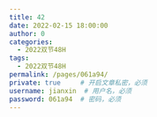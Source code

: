 ```yaml
---
title: 42
date: 2022-02-15 18:00:00
author: 0
categories: 
  - 2022双节48H
tags: 
  - 2022双节48H
permalink: /pages/061a94/
private: true     # 开启文章私密，必须
username: jianxin  # 用户名，必须
password: 061a94  # 密码，必须
---
```


